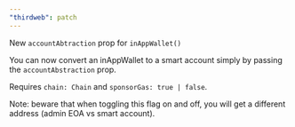 ```yaml
---
"thirdweb": patch
---
```


New `accountAbtraction` prop for `inAppWallet()`

You can now convert an inAppWallet to a smart account simply by passing the `accountAbstraction` prop.

Requires `chain: Chain` and `sponsorGas: true | false`.

Note: beware that when toggling this flag on and off, you will get a different address (admin EOA vs smart account).
